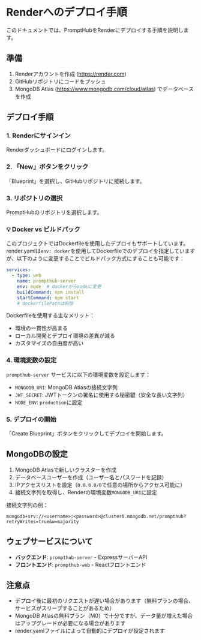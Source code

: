 # Renderへのデプロイ手順

このドキュメントでは、PromptHubをRenderにデプロイする手順を説明します。

## 準備

1. Renderアカウントを作成 (https://render.com)
2. GitHubリポジトリにコードをプッシュ
3. MongoDB Atlas (https://www.mongodb.com/cloud/atlas) でデータベースを作成

## デプロイ手順

### 1. Renderにサインイン

Renderダッシュボードにログインします。

### 2. 「New」ボタンをクリック

「Blueprint」を選択し、GitHubリポジトリに接続します。

### 3. リポジトリの選択

PromptHubのリポジトリを選択します。

### 💡 Docker vs ビルドパック

このプロジェクトではDockerfileを使用したデプロイもサポートしています。render.yamlは`env: docker`を使用してDockerfileでのデプロイを指定していますが、以下のように変更することでビルドパック方式にすることも可能です：

```yaml
services:
  - type: web
    name: prompthub-server
    env: node  # dockerからnodeに変更
    buildCommand: npm install
    startCommand: npm start
    # dockerfilePathは削除
```

Dockerfileを使用する主なメリット：
- 環境の一貫性が高まる
- ローカル開発とデプロイ環境の差異が減る
- カスタマイズの自由度が高い

### 4. 環境変数の設定

`prompthub-server` サービスに以下の環境変数を設定します：

- `MONGODB_URI`: MongoDB Atlasの接続文字列
- `JWT_SECRET`: JWTトークンの署名に使用する秘密鍵（安全な長い文字列）
- `NODE_ENV`: `production`に設定

### 5. デプロイの開始

「Create Blueprint」ボタンをクリックしてデプロイを開始します。

## MongoDBの設定

1. MongoDB Atlasで新しいクラスターを作成
2. データベースユーザーを作成（ユーザー名とパスワードを記録）
3. IPアクセスリストを設定（`0.0.0.0/0`で任意の場所からアクセス可能に）
4. 接続文字列を取得し、Renderの環境変数`MONGODB_URI`に設定

接続文字列の例：
```
mongodb+srv://<username>:<password>@cluster0.mongodb.net/prompthub?retryWrites=true&w=majority
```

## ウェブサービスについて

- **バックエンド**: `prompthub-server` - ExpressサーバーAPI
- **フロントエンド**: `prompthub-web` - Reactフロントエンド

## 注意点

- デプロイ後に最初のリクエストが遅い場合があります（無料プランの場合、サービスがスリープすることがあるため）
- MongoDB Atlasの無料プラン（M0）で十分ですが、データ量が増えた場合はアップグレードが必要になる場合があります
- render.yamlファイルによって自動的にデプロイが設定されます